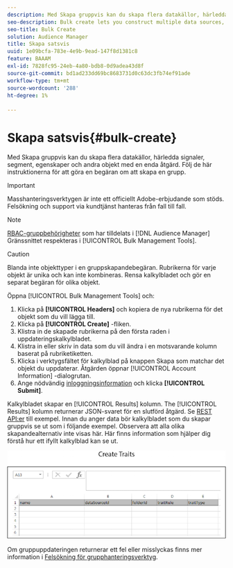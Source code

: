 ```yaml
---
description: Med Skapa gruppvis kan du skapa flera datakällor, härledda signaler, segment, egenskaper och andra objekt med en enda åtgärd. Följ de här instruktionerna för att göra en begäran om att skapa en grupp.
seo-description: Bulk create lets you construct multiple data sources, derived signals, segments, traits, and other items with a single operation. Follow these instructions to make a bulk creation request.
seo-title: Bulk Create
solution: Audience Manager
title: Skapa satsvis
uuid: 1e09bcfa-783e-4e9b-9ead-147f8d1381c8
feature: BAAAM
exl-id: 7828fc95-24eb-4a80-bdb8-0d9adea43d8f
source-git-commit: bd1ad233dd69bc8683731d0c63dc3fb74ef91ade
workflow-type: tm+mt
source-wordcount: '288'
ht-degree: 1%

---
```


# Skapa satsvis{#bulk-create}

Med Skapa gruppvis kan du skapa flera datakällor, härledda signaler, segment, egenskaper och andra objekt med en enda åtgärd. Följ de här instruktionerna för att göra en begäran om att skapa en grupp.

>[!IMPORTANT]
>
>Masshanteringsverktygen är inte ett officiellt Adobe-erbjudande som stöds. Felsökning och support via kundtjänst hanteras från fall till fall.

<!-- 

t_bulk_create.xml

 -->

>[!NOTE]
>
>[RBAC-gruppbehörigheter](../../features/administration/administration-overview.md) som har tilldelats i [!DNL Audience Manager] Gränssnittet respekteras i [!UICONTROL Bulk Management Tools].

>[!CAUTION]
>
>Blanda inte objekttyper i en gruppskapandebegäran. Rubrikerna för varje objekt är unika och kan inte kombineras. Rensa kalkylbladet och gör en separat begäran för olika objekt.

Öppna [!UICONTROL Bulk Management Tools] och:

1. Klicka på **[!UICONTROL Headers]** och kopiera de nya rubrikerna för det objekt som du vill lägga till.
2. Klicka på **[!UICONTROL Create]** -fliken.
3. Klistra in de skapade rubrikerna på den första raden i uppdateringskalkylbladet.
4. Klistra in eller skriv in data som du vill ändra i en motsvarande kolumn baserat på rubriketiketten.
5. Klicka i verktygsfältet för kalkylblad på knappen Skapa som matchar det objekt du uppdaterar.
Åtgärden öppnar [!UICONTROL Account Information] -dialogrutan.
6. Ange nödvändig [inloggningsinformation](../../reference/bulk-management-tools/bulk-management-intro.md#auth-reqs) och klicka **[!UICONTROL Submit]**.

Kalkylbladet skapar en [!UICONTROL Results] kolumn. The [!UICONTROL Results] kolumn returnerar JSON-svaret för en slutförd åtgärd. Se [REST API:er](../../api/rest-api-main/rest-api-main.md) till exempel. Innan du anger data bör kalkylbladet som du skapar gruppvis se ut som i följande exempel. Observera att alla olika skapandealternativ inte visas här. Här finns information som hjälper dig förstå hur ett ifyllt kalkylblad kan se ut.

![](assets/cretetraits.png)

Om gruppuppdateringen returnerar ett fel eller misslyckas finns mer information i [Felsökning för grupphanteringsverktyg](../../reference/bulk-management-tools/bulk-troubleshooting.md).
